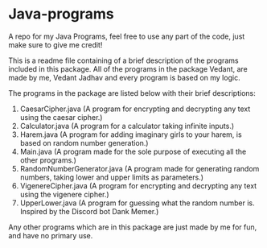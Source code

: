 # Java-programs
A repo for my Java Programs, feel free to use any part of the code, just make sure to give me credit!

This is a readme file containing of a brief description of the programs included in this package.
All of the programs in the package Vedant, are made by me,
Vedant Jadhav and every program is based on my logic.

The programs in the package are listed below with their brief descriptions:
1. CaesarCipher.java (A program for encrypting and decrypting any text using the caesar cipher.)
2. Calculator.java (A program for a calculator taking infinite inputs.)
3. Harem.java (A program for adding imaginary girls to your harem, is based on random number generation.)
4. Main.java (A program made for the sole purpose of executing all the other programs.)
5. RandomNumberGenerator.java (A program made for generating random numbers, taking lower and upper limits
    as parameters.)
6. VigenereCipher.java (A program for encrypting and decrypting any text using the vigenere cipher.)
7. UpperLower.java (A program for guessing what the random number is. Inspired by the Discord bot Dank Memer.)

Any other programs which are in this package are just made by me for fun, and have no primary use.
